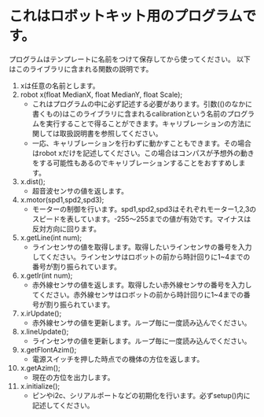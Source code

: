 # これはロボットキット用のプログラムです。

プログラムはテンプレートに名前をつけて保存してから使ってください。
以下はこのライブラリに含まれる関数の説明です。
1. xは任意の名前とします。
1. robot x(float MedianX, float MedianY, float Scale);
    - これはプログラムの中に必ず記述する必要があります。引数(()のなかに書くもの)はこのライブラリに含まれるcalibrationという名前のプログラムを実行することで得ることができます。キャリブレーションの方法に関しては取扱説明書を参照してください。
    - 一応、キャリブレーションを行わずに動かすこともできます。その場合はrobot xだけを記述してください。この場合はコンパスが予想外の動きをする可能性もあるのでキャリブレーションすることをおすすめします。
1. x.dist();
    - 超音波センサの値を返します。
1. x.motor(spd1,spd2,spd3);
    - モーターの制御を行います。spd1,spd2,spd3はそれぞれモーター1,2,3のスピードを表しています。-255〜255までの値が有効です。マイナスは反対方向に回ります。
1. x.getLine(int num);
    - ラインセンサの値を取得します。取得したいラインセンサの番号を入力してください。ラインセンサはロボットの前から時計回りに1~4までの番号が割り振られています。
1. x.getIr(int num);
    - 赤外線センサの値を返します。取得したい赤外線センサの番号を入力してください。赤外線センサはロボットの前から時計回りに1~4までの番号が割り振られています。
1. x.irUpdate();
    - 赤外線センサの値を更新します。ループ毎に一度読み込んでください。
1. x.lineUpdate();
    - ラインセンサの値を更新します。ループ毎に一度読み込んでください。
1. x.getFlontAzim();
    - 電源スイッチを押した時点での機体の方位を返します。
1. x.getAzim();
    - 現在の方位を出力します。
1. x.initialize();
    - ピンやi2c、シリアルポートなどの初期化を行います。必ずsetup()内に記述してください。


